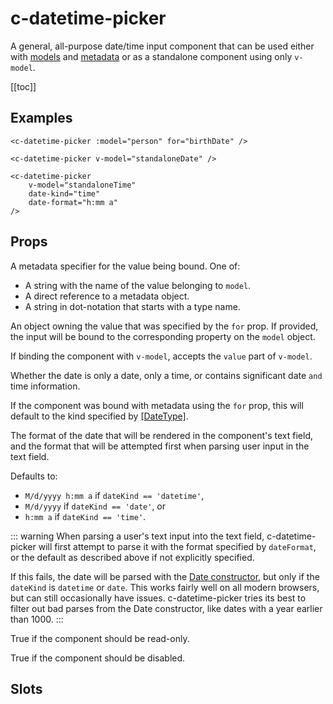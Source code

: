 # c-datetime-picker

<!-- MARKER:summary -->
    
A general, all-purpose date/time input component that can be used either with [models](/stacks/vue/layers/models.md) and [metadata](/stacks/vue/layers/metadata.md) or as a standalone component using only ``v-model``.

<!-- MARKER:summary-end -->

[[toc]]


## Examples

``` vue-html
<c-datetime-picker :model="person" for="birthDate" />

<c-datetime-picker v-model="standaloneDate" />

<c-datetime-picker 
    v-model="standaloneTime" 
    date-kind="time"
    date-format="h:mm a"
/>
```

## Props

<Prop def="for?: string | DateProperty | DateValue" lang="ts" />

A metadata specifier for the value being bound. One of:
    
- A string with the name of the value belonging to `model`. 
- A direct reference to a metadata object.
- A string in dot-notation that starts with a type name.

<Prop def="model?: Model | DataSource" lang="ts" />

An object owning the value that was specified by the `for` prop. If provided, the input will be bound to the corresponding property on the `model` object.

<Prop def="value?: Date" lang="ts" />

If binding the component with ``v-model``, accepts the ``value`` part of ``v-model``.

<Prop def="dateKind?: 'date' | 'time' | 'datetime' = 'datetime'" lang="ts" />

Whether the date is only a date, only a time, or contains significant date `and` time information.

If the component was bound with metadata using the `for` prop, this will default to the kind specified by [[DateType]](/modeling/model-components/attributes/date-type.md).

<Prop def="dateFormat?: string" lang="ts" />

The format of the date that will be rendered in the component's text field, and the format that will be attempted first when parsing user input in the text field.

Defaults to:

- ``M/d/yyyy h:mm a`` if `dateKind == 'datetime'`, 
- ``M/d/yyyy`` if `dateKind == 'date'`, or 
- ``h:mm a`` if `dateKind == 'time'`.

::: warning
When parsing a user's text input into the text field, c-datetime-picker will first attempt to parse it with the format specified by `dateFormat`, or the default as described above if not explicitly specified.

If this fails, the date will be parsed with the [Date constructor](https://developer.mozilla.org/en-US/docs/Web/JavaScript/Reference/Global_Objects/Date/Date), but only if the `dateKind` is ``datetime`` or ``date``. This works fairly well on all modern browsers, but can still occasionally have issues. c-datetime-picker tries its best to filter out bad parses from the Date constructor, like dates with a year earlier than 1000.
:::

<Prop def="readonly?: boolean" lang="ts" />

True if the component should be read-only.

<Prop def="disabled?: boolean" lang="ts" />

True if the component should be disabled.

## Slots

